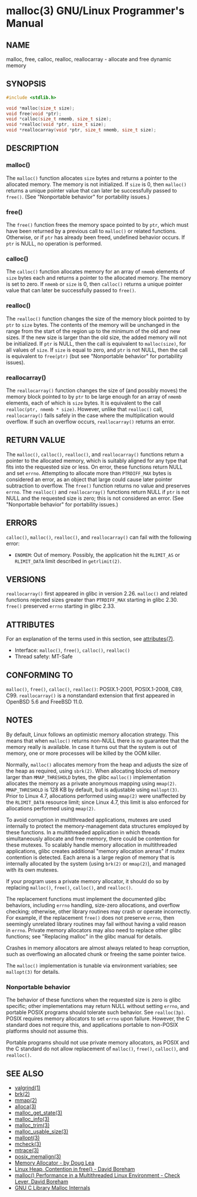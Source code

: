 # malloc(3) GNU/Linux Programmer's Manual
## NAME
malloc, free, calloc, realloc, reallocarray - allocate and free dynamic memory
## SYNOPSIS
```c
#include <stdlib.h>

void *malloc(size_t size);
void free(void *ptr);
void *calloc(size_t nmemb, size_t size);
void *realloc(void *ptr, size_t size);
void *reallocarray(void *ptr, size_t nmemb, size_t size);
```
## DESCRIPTION
### malloc()
The `malloc()` function allocates `size` bytes and returns a pointer to the allocated memory. The memory is not initialized. If `size` is 0, then `malloc()` returns a unique pointer value that can later be successfully passed to `free()`. (See "Nonportable behavior" for portability issues.)

### free()
The `free()` function frees the memory space pointed to by `ptr`, which must have been returned by a previous call to `malloc()` or related functions. Otherwise, or if `ptr` has already been freed, undefined behavior occurs. If `ptr` is NULL, no operation is performed.

### calloc()
The `calloc()` function allocates memory for an array of `nmemb` elements of `size` bytes each and returns a pointer to the allocated memory. The memory is set to zero. If `nmemb` or `size` is 0, then `calloc()` returns a unique pointer value that can later be successfully passed to `free()`.

### realloc()
The `realloc()` function changes the size of the memory block pointed to by `ptr` to `size` bytes. The contents of the memory will be unchanged in the range from the start of the region up to the minimum of the old and new sizes. If the new size is larger than the old size, the added memory will not be initialized. If `ptr` is NULL, then the call is equivalent to `malloc(size)`, for all values of `size`. If `size` is equal to zero, and `ptr` is not NULL, then the call is equivalent to `free(ptr)` (but see "Nonportable behavior" for portability issues).

### reallocarray()
The `reallocarray()` function changes the size of (and possibly moves) the memory block pointed to by `ptr` to be large enough for an array of `nmemb` elements, each of which is `size` bytes. It is equivalent to the call `realloc(ptr, nmemb * size)`. However, unlike that `realloc()` call, `reallocarray()` fails safely in the case where the multiplication would overflow. If such an overflow occurs, `reallocarray()` returns an error.

## RETURN VALUE
The `malloc()`, `calloc()`, `realloc()`, and `reallocarray()` functions return a pointer to the allocated memory, which is suitably aligned for any type that fits into the requested size or less. On error, these functions return NULL and set `errno`. Attempting to allocate more than `PTRDIFF_MAX` bytes is considered an error, as an object that large could cause later pointer subtraction to overflow. The `free()` function returns no value and preserves `errno`. The `realloc()` and `reallocarray()` functions return NULL if `ptr` is not NULL and the requested size is zero; this is not considered an error. (See "Nonportable behavior" for portability issues.)

## ERRORS
`calloc()`, `malloc()`, `realloc()`, and `reallocarray()` can fail with the following error:

- `ENOMEM`: Out of memory. Possibly, the application hit the `RLIMIT_AS` or `RLIMIT_DATA` limit described in `getrlimit(2)`.

## VERSIONS
`reallocarray()` first appeared in glibc in version 2.26. `malloc()` and related functions rejected sizes greater than `PTRDIFF_MAX` starting in glibc 2.30. `free()` preserved `errno` starting in glibc 2.33.

## ATTRIBUTES
For an explanation of the terms used in this section, see [attributes(7)](http://man7.org/linux/man-pages/man7/attributes.7.html).

- Interface: `malloc()`, `free()`, `calloc()`, `realloc()`
- Thread safety: MT-Safe

## CONFORMING TO
`malloc()`, `free()`, `calloc()`, `realloc()`: POSIX.1-2001, POSIX.1-2008, C89, C99. `reallocarray()` is a nonstandard extension that first appeared in OpenBSD 5.6 and FreeBSD 11.0.

## NOTES
By default, Linux follows an optimistic memory allocation strategy. This means that when `malloc()` returns non-NULL there is no guarantee that the memory really is available. In case it turns out that the system is out of memory, one or more processes will be killed by the OOM killer.

Normally, `malloc()` allocates memory from the heap and adjusts the size of the heap as required, using `sbrk(2)`. When allocating blocks of memory larger than `MMAP_THRESHOLD` bytes, the glibc `malloc()` implementation allocates the memory as a private anonymous mapping using `mmap(2)`. `MMAP_THRESHOLD` is 128 KB by default, but is adjustable using `mallopt(3)`. Prior to Linux 4.7, allocations performed using `mmap(2)` were unaffected by the `RLIMIT_DATA` resource limit; since Linux 4.7, this limit is also enforced for allocations performed using `mmap(2)`.

To avoid corruption in multithreaded applications, mutexes are used internally to protect the memory-management data structures employed by these functions. In a multithreaded application in which threads simultaneously allocate and free memory, there could be contention for these mutexes. To scalably handle memory allocation in multithreaded applications, glibc creates additional "memory allocation arenas" if mutex contention is detected. Each arena is a large region of memory that is internally allocated by the system (using `brk(2)` or `mmap(2)`), and managed with its own mutexes.

If your program uses a private memory allocator, it should do so by replacing `malloc()`, `free()`, `calloc()`, and `realloc()`.

 The replacement functions must implement the documented glibc behaviors, including `errno` handling, size-zero allocations, and overflow checking; otherwise, other library routines may crash or operate incorrectly. For example, if the replacement `free()` does not preserve `errno`, then seemingly unrelated library routines may fail without having a valid reason in `errno`. Private memory allocators may also need to replace other glibc functions; see "Replacing malloc" in the glibc manual for details.

Crashes in memory allocators are almost always related to heap corruption, such as overflowing an allocated chunk or freeing the same pointer twice.

The `malloc()` implementation is tunable via environment variables; see `mallopt(3)` for details.

### Nonportable behavior
The behavior of these functions when the requested size is zero is glibc specific; other implementations may return NULL without setting `errno`, and portable POSIX programs should tolerate such behavior. See `realloc(3p)`. POSIX requires memory allocators to set `errno` upon failure. However, the C standard does not require this, and applications portable to non-POSIX platforms should not assume this.

Portable programs should not use private memory allocators, as POSIX and the C standard do not allow replacement of `malloc()`, `free()`, `calloc()`, and `realloc()`.

## SEE ALSO
- [valgrind(1)](http://man7.org/linux/man-pages/man1/valgrind.1.html)
- [brk(2)](http://man7.org/linux/man-pages/man2/brk.2.html)
- [mmap(2)](http://man7.org/linux/man-pages/man2/mmap.2.html)
- [alloca(3)](http://man7.org/linux/man-pages/man3/alloca.3.html)
- [malloc_get_state(3)](http://man7.org/linux/man-pages/man3/malloc_get_state.3.html)
- [malloc_info(3)](http://man7.org/linux/man-pages/man3/malloc_info.3.html)
- [malloc_trim(3)](http://man7.org/linux/man-pages/man3/malloc_trim.3.html)
- [malloc_usable_size(3)](http://man7.org/linux/man-pages/man3/malloc_usable_size.3.html)
- [mallopt(3)](http://man7.org/linux/man-pages/man3/mallopt.3.html)
- [mcheck(3)](http://man7.org/linux/man-pages/man3/mcheck.3.html)
- [mtrace(3)](http://man7.org/linux/man-pages/man3/mtrace.3.html)
- [posix_memalign(3)](http://man7.org/linux/man-pages/man3/posix_memalign.3.html)
- [Memory Allocator - by Doug Lea](http://g.oswego.edu/dl/html/malloc.html)
- [Linux Heap, Contention in free() - David Boreham](http://www.bozemanpass.com/info/linux/malloc/Linux_Heap_Contention.html)
- [malloc() Performance in a Multithreaded Linux Environment - Check Lever, David Boreham](http://www.citi.umich.edu/projects/linux-scalability/reports/malloc.html)
- [GNU C Library Malloc Internals](https://sourceware.org/glibc/wiki/MallocInternals)

